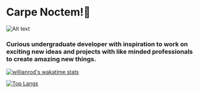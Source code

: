 # Carpe Noctem!👋

![Alt text](/g106.jpg?raw=true "Title")


### Curious undergraduate developer with inspiration to work on exciting new ideas and projects with like minded professionals to create amazing new things.

[![willianrod's wakatime stats](https://github-readme-stats.vercel.app/api/wakatime?username=Autodidact97)](https://github.com/anuraghazra/github-readme-stats)

[![Top Langs](https://github-readme-stats.vercel.app/api/top-langs/?username=BimsaraGunarathna)](https://github.com/anuraghazra/github-readme-stats) 

